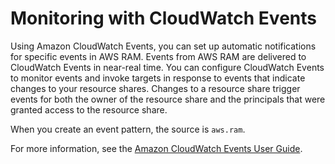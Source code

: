 # Monitoring with CloudWatch Events<a name="using-cloudwatch-events"></a>

Using Amazon CloudWatch Events, you can set up automatic notifications for specific events in AWS RAM\. Events from AWS RAM are delivered to CloudWatch Events in near\-real time\. You can configure CloudWatch Events to monitor events and invoke targets in response to events that indicate changes to your resource shares\. Changes to a resource share trigger events for both the owner of the resource share and the principals that were granted access to the resource share\.

When you create an event pattern, the source is `aws.ram`\.

For more information, see the [Amazon CloudWatch Events User Guide](https://docs.aws.amazon.com/AmazonCloudWatch/latest/events/)\.